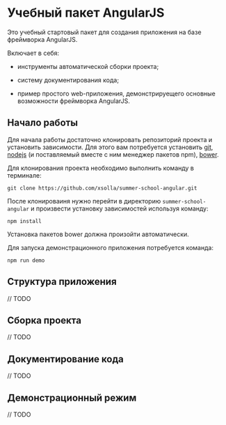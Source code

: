 # Учебный пакет AngularJS

Это учебный стартовый пакет для создания приложения на базе фреймворка AngularJS.

Включает в себя:

- инструменты автоматической сборки проекта;

- систему документирования кода;

- пример простого web-приложения, демонстрируещего основные возможности фреймворка AngularJS.

## Начало работы

Для начала работы достаточно клонировать репозиторий проекта и установить зависимости. Для этого вам потребуется установить [git](http://git-scm.com/), 
[nodejs](http://nodejs.org/) (и поставляемый вместе с ним менеджер пакетов npm), [bower](https://bower.io/).

Для клонирования проекта необходимо выполнить команду в терминале:

```
git clone https://github.com/xsolla/summer-school-angular.git
```

После клонироваиня нужно перейти в директорию `summer-school-angular` и произвести установку зависимостей используя команду:

```
npm install
```

Установка пакетов bower должна произойти автоматически.

Для запуска демонстрационного приложения потребуется команда:

```
npm run demo
```

## Структура приложения

// TODO

## Сборка проекта 

// TODO

## Документирование кода

// TODO

## Демонстрационный режим

// TODO